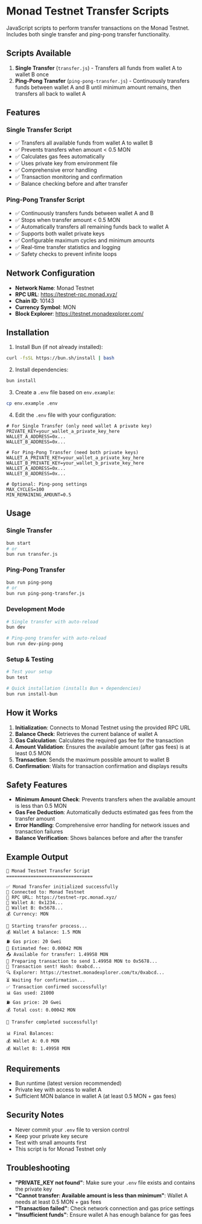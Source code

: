 # Monad Testnet Transfer Scripts

JavaScript scripts to perform transfer transactions on the Monad Testnet. Includes both single transfer and ping-pong transfer functionality.

## Scripts Available

1. **Single Transfer** (`transfer.js`) - Transfers all funds from wallet A to wallet B once
2. **Ping-Pong Transfer** (`ping-pong-transfer.js`) - Continuously transfers funds between wallet A and B until minimum amount remains, then transfers all back to wallet A

## Features

### Single Transfer Script
- ✅ Transfers all available funds from wallet A to wallet B
- ✅ Prevents transfers when amount < 0.5 MON
- ✅ Calculates gas fees automatically
- ✅ Uses private key from environment file
- ✅ Comprehensive error handling
- ✅ Transaction monitoring and confirmation
- ✅ Balance checking before and after transfer

### Ping-Pong Transfer Script
- ✅ Continuously transfers funds between wallet A and B
- ✅ Stops when transfer amount < 0.5 MON
- ✅ Automatically transfers all remaining funds back to wallet A
- ✅ Supports both wallet private keys
- ✅ Configurable maximum cycles and minimum amounts
- ✅ Real-time transfer statistics and logging
- ✅ Safety checks to prevent infinite loops

## Network Configuration

- **Network Name**: Monad Testnet
- **RPC URL**: https://testnet-rpc.monad.xyz/
- **Chain ID**: 10143
- **Currency Symbol**: MON
- **Block Explorer**: https://testnet.monadexplorer.com/

## Installation

1. Install Bun (if not already installed):
```bash
curl -fsSL https://bun.sh/install | bash
```

2. Install dependencies:
```bash
bun install
```

3. Create a `.env` file based on `env.example`:
```bash
cp env.example .env
```

4. Edit the `.env` file with your configuration:
```env
# For Single Transfer (only need wallet A private key)
PRIVATE_KEY=your_wallet_a_private_key_here
WALLET_A_ADDRESS=0x...
WALLET_B_ADDRESS=0x...

# For Ping-Pong Transfer (need both private keys)
WALLET_A_PRIVATE_KEY=your_wallet_a_private_key_here
WALLET_B_PRIVATE_KEY=your_wallet_b_private_key_here
WALLET_A_ADDRESS=0x...
WALLET_B_ADDRESS=0x...

# Optional: Ping-pong settings
MAX_CYCLES=100
MIN_REMAINING_AMOUNT=0.5
```

## Usage

### Single Transfer
```bash
bun start
# or
bun run transfer.js
```

### Ping-Pong Transfer
```bash
bun run ping-pong
# or
bun run ping-pong-transfer.js
```

### Development Mode
```bash
# Single transfer with auto-reload
bun dev

# Ping-pong transfer with auto-reload
bun run dev-ping-pong
```

### Setup & Testing
```bash
# Test your setup
bun test

# Quick installation (installs Bun + dependencies)
bun run install-bun
```

## How it Works

1. **Initialization**: Connects to Monad Testnet using the provided RPC URL
2. **Balance Check**: Retrieves the current balance of wallet A
3. **Gas Calculation**: Calculates the required gas fee for the transaction
4. **Amount Validation**: Ensures the available amount (after gas fees) is at least 0.5 MON
5. **Transaction**: Sends the maximum possible amount to wallet B
6. **Confirmation**: Waits for transaction confirmation and displays results

## Safety Features

- **Minimum Amount Check**: Prevents transfers when the available amount is less than 0.5 MON
- **Gas Fee Deduction**: Automatically deducts estimated gas fees from the transfer amount
- **Error Handling**: Comprehensive error handling for network issues and transaction failures
- **Balance Verification**: Shows balances before and after the transfer

## Example Output

```
🚀 Monad Testnet Transfer Script
================================

✅ Monad Transfer initialized successfully
📡 Connected to: Monad Testnet
🔗 RPC URL: https://testnet-rpc.monad.xyz/
👤 Wallet A: 0x1234...
👤 Wallet B: 0x5678...
💰 Currency: MON

🔄 Starting transfer process...
💰 Wallet A balance: 1.5 MON
⛽ Gas price: 20 Gwei
💸 Estimated fee: 0.00042 MON
📤 Available for transfer: 1.49958 MON
📝 Preparing transaction to send 1.49958 MON to 0x5678...
🚀 Transaction sent! Hash: 0xabcd...
🔍 Explorer: https://testnet.monadexplorer.com/tx/0xabcd...
⏳ Waiting for confirmation...
✅ Transaction confirmed successfully!
📊 Gas used: 21000
⛽ Gas price: 20 Gwei
💰 Total cost: 0.00042 MON

🎉 Transfer completed successfully!

📊 Final Balances:
💰 Wallet A: 0.0 MON
💰 Wallet B: 1.49958 MON
```

## Requirements

- Bun runtime (latest version recommended)
- Private key with access to wallet A
- Sufficient MON balance in wallet A (at least 0.5 MON + gas fees)

## Security Notes

- Never commit your `.env` file to version control
- Keep your private key secure
- Test with small amounts first
- This script is for Monad Testnet only

## Troubleshooting

- **"PRIVATE_KEY not found"**: Make sure your `.env` file exists and contains the private key
- **"Cannot transfer: Available amount is less than minimum"**: Wallet A needs at least 0.5 MON + gas fees
- **"Transaction failed"**: Check network connection and gas price settings
- **"Insufficient funds"**: Ensure wallet A has enough balance for gas fees
